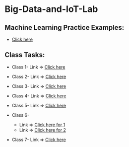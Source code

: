 # Big-Data-and-IoT-Lab

## Machine Learning Practice Examples:
- <a href="https://github.com/Bithi-MBSTU/Machine-Learning-Practice-Examples"> Click here </a>


## Class Tasks:
- Class 1-  Link => <a href="https://colab.research.google.com/drive/1yam8oev32w0nXXw6NnIeQdxVgws3uEQS?authuser=1"> Click here </a>
- Class 2-  Link => <a href="https://colab.research.google.com/drive/1t6zsu6T3H5EttMvPAUib-8F7JpDaBiNs?authuser=1"> Click here </a>
- Class 3-  Link => <a href="https://colab.research.google.com/drive/11LCJ8avDNbhCNj37ZUXcdLKGvTCgZJSi?authuser=1#scrollTo=GYBEIiG11cpb"> Click here </a>
- Class 4-  Link => <a href="https://colab.research.google.com/drive/1IY6TaI5InwfvffC_Qeb5qgSX9YWL3S3y?authuser=1"> Click here </a>
- Class 5-  Link => <a href="https://github.com/Maria-Akther-Mimi/Big-Data-and-IoT-Lab/blob/main/Data%20Preprocessing_Class%205.ipynb"> Click here </a>
- Class 6-
  - Link => <a href="https://github.com/Maria-Akther-Mimi/Big-Data-and-IoT-Lab/blob/main/FS%2CPCA%2CRegularization_Class%206.ipynb"> Click here for 1 </a>
  - Link => <a href="https://github.com/Maria-Akther-Mimi/Big-Data-and-IoT-Lab/blob/main/Vectorizer%2CCross%20Validation_Class%206.ipynb"> Click here for 2 </a>

- Class 7-  Link => <a href="https://github.com/Maria-Akther-Mimi/Big-Data-and-IoT-Lab/blob/main/Tensorqs_tutorial_Class%207.ipynb"> Click here </a>






